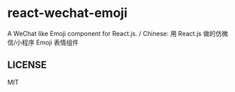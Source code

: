 # react-wechat-emoji
A WeChat like Emoji component for React.js. / Chinese: 用 React.js 做的仿微信/小程序 Emoji 表情组件

## LICENSE

MIT

